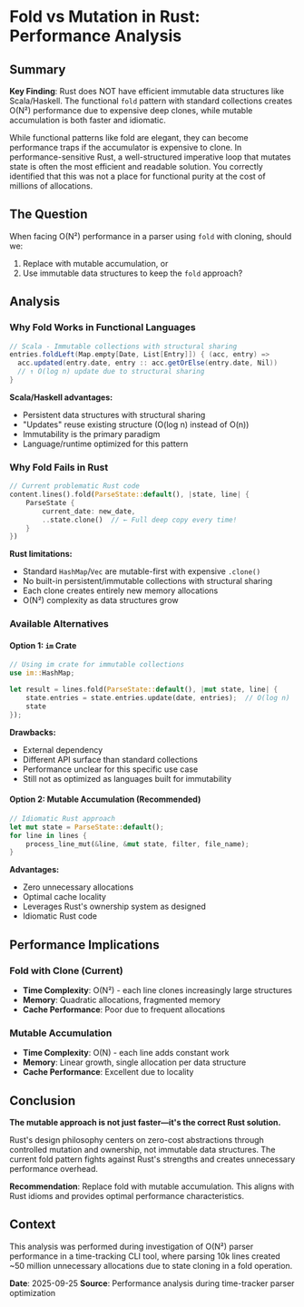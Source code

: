 # Fold vs Mutation in Rust: Performance Analysis

## Summary

**Key Finding**: Rust does NOT have efficient immutable data structures like Scala/Haskell. The functional `fold` pattern with standard collections creates O(N²) performance due to expensive deep clones, while mutable accumulation is both faster and idiomatic.

While functional patterns like fold are elegant, they can become performance traps if the accumulator is expensive to clone. In performance-sensitive Rust, a well-structured imperative loop that mutates state is often the most efficient and readable solution. You correctly identified that this was not a place for functional purity at the cost of millions of allocations.

## The Question

When facing O(N²) performance in a parser using `fold` with cloning, should we:
1. Replace with mutable accumulation, or
2. Use immutable data structures to keep the `fold` approach?

## Analysis

### Why Fold Works in Functional Languages

```scala
// Scala - Immutable collections with structural sharing
entries.foldLeft(Map.empty[Date, List[Entry]]) { (acc, entry) =>
  acc.updated(entry.date, entry :: acc.getOrElse(entry.date, Nil))
  // ↑ O(log n) update due to structural sharing
}
```

**Scala/Haskell advantages:**
- Persistent data structures with structural sharing
- "Updates" reuse existing structure (O(log n) instead of O(n))
- Immutability is the primary paradigm
- Language/runtime optimized for this pattern

### Why Fold Fails in Rust

```rust
// Current problematic Rust code
content.lines().fold(ParseState::default(), |state, line| {
    ParseState {
        current_date: new_date,
        ..state.clone()  // ← Full deep copy every time!
    }
})
```

**Rust limitations:**
- Standard `HashMap`/`Vec` are mutable-first with expensive `.clone()`
- No built-in persistent/immutable collections with structural sharing
- Each clone creates entirely new memory allocations
- O(N²) complexity as data structures grow

### Available Alternatives

#### Option 1: `im` Crate
```rust
// Using im crate for immutable collections
use im::HashMap;

let result = lines.fold(ParseState::default(), |mut state, line| {
    state.entries = state.entries.update(date, entries);  // O(log n)
    state
});
```

**Drawbacks:**
- External dependency
- Different API surface than standard collections
- Performance unclear for this specific use case
- Still not as optimized as languages built for immutability

#### Option 2: Mutable Accumulation (Recommended)
```rust
// Idiomatic Rust approach
let mut state = ParseState::default();
for line in lines {
    process_line_mut(&line, &mut state, filter, file_name);
}
```

**Advantages:**
- Zero unnecessary allocations
- Optimal cache locality
- Leverages Rust's ownership system as designed
- Idiomatic Rust code

## Performance Implications

### Fold with Clone (Current)
- **Time Complexity**: O(N²) - each line clones increasingly large structures
- **Memory**: Quadratic allocations, fragmented memory
- **Cache Performance**: Poor due to frequent allocations

### Mutable Accumulation
- **Time Complexity**: O(N) - each line adds constant work
- **Memory**: Linear growth, single allocation per data structure
- **Cache Performance**: Excellent due to locality

## Conclusion

**The mutable approach is not just faster—it's the correct Rust solution.**

Rust's design philosophy centers on zero-cost abstractions through controlled mutation and ownership, not immutable data structures. The current fold pattern fights against Rust's strengths and creates unnecessary performance overhead.

**Recommendation**: Replace fold with mutable accumulation. This aligns with Rust idioms and provides optimal performance characteristics.

## Context

This analysis was performed during investigation of O(N²) parser performance in a time-tracking CLI tool, where parsing 10k lines created ~50 million unnecessary allocations due to state cloning in a fold operation.

**Date**: 2025-09-25
**Source**: Performance analysis during time-tracker parser optimization
